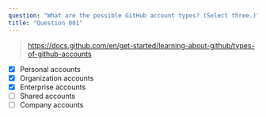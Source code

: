 ```yaml
---
question: "What are the possible GitHub account types? (Select three.)"
title: "Question 001"
---
```



> https://docs.github.com/en/get-started/learning-about-github/types-of-github-accounts
- [x] Personal accounts
- [x] Organization accounts
- [x] Enterprise accounts
- [ ] Shared accounts
- [ ] Company accounts
